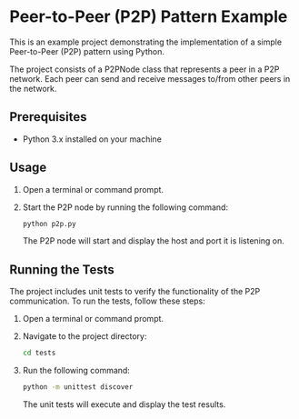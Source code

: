 # Peer-to-Peer (P2P) Pattern Example

This is an example project demonstrating the implementation of a simple Peer-to-Peer (P2P) pattern using Python.

The project consists of a P2PNode class that represents a peer in a P2P network. Each peer can send and receive messages to/from other peers in the network.

## Prerequisites

- Python 3.x installed on your machine


## Usage

1. Open a terminal or command prompt.

2. Start the P2P node by running the following command:

   ```bash
   python p2p.py
   ```

   The P2P node will start and display the host and port it is listening on.


## Running the Tests

The project includes unit tests to verify the functionality of the P2P communication. To run the tests, follow these steps:

1. Open a terminal or command prompt.

2. Navigate to the project directory:

   ```bash
   cd tests
   ```

3. Run the following command:

   ```bash
   python -m unittest discover
   ```

   The unit tests will execute and display the test results.

